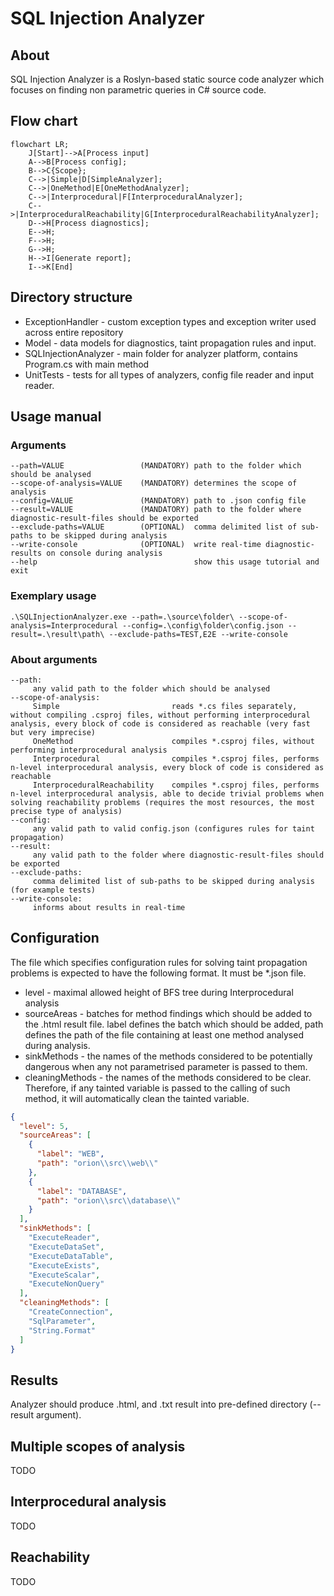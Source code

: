 # SQL Injection Analyzer
## About
SQL Injection Analyzer is a Roslyn-based static source code analyzer which focuses on finding non parametric queries in C# source code.


## Flow chart
```mermaid
flowchart LR;
    J[Start]-->A[Process input]
    A-->B[Process config];
    B-->C{Scope};
    C-->|Simple|D[SimpleAnalyzer];
    C-->|OneMethod|E[OneMethodAnalyzer];
    C-->|Interprocedural|F[InterproceduralAnalyzer];
    C-->|InterproceduralReachability|G[InterproceduralReachabilityAnalyzer];
    D-->H[Process diagnostics];
    E-->H;
    F-->H;
    G-->H;
    H-->I[Generate report];
    I-->K[End]
```

## Directory structure
- ExceptionHandler - custom exception types and exception writer used across entire repository
- Model - data models for diagnostics, taint propagation rules and input.
- SQLInjectionAnalyzer - main folder for analyzer platform, contains Program.cs with main method
- UnitTests - tests for all types of analyzers, config file reader and input reader.

## Usage manual
### Arguments
```
--path=VALUE                 (MANDATORY) path to the folder which should be analysed
--scope-of-analysis=VALUE    (MANDATORY) determines the scope of analysis
--config=VALUE               (MANDATORY) path to .json config file
--result=VALUE               (MANDATORY) path to the folder where diagnostic-result-files should be exported
--exclude-paths=VALUE        (OPTIONAL)  comma delimited list of sub-paths to be skipped during analysis
--write-console              (OPTIONAL)  write real-time diagnostic-results on console during analysis
--help                                   show this usage tutorial and exit
```
### Exemplary usage
```
.\SQLInjectionAnalyzer.exe --path=.\source\folder\ --scope-of-analysis=Interprocedural --config=.\config\folder\config.json --result=.\result\path\ --exclude-paths=TEST,E2E --write-console
```
### About arguments
```
--path:
     any valid path to the folder which should be analysed
--scope-of-analysis:
     Simple                         reads *.cs files separately, without compiling .csproj files, without performing interprocedural analysis, every block of code is considered as reachable (very fast but very imprecise)
     OneMethod                      compiles *.csproj files, without performing interprocedural analysis
     Interprocedural                compiles *.csproj files, performs n-level interprocedural analysis, every block of code is considered as reachable
     InterproceduralReachability    compiles *.csproj files, performs n-level interprocedural analysis, able to decide trivial problems when solving reachability problems (requires the most resources, the most precise type of analysis)
--config:
     any valid path to valid config.json (configures rules for taint propagation)
--result:
     any valid path to the folder where diagnostic-result-files should be exported
--exclude-paths:
     comma delimited list of sub-paths to be skipped during analysis (for example tests)
--write-console:
     informs about results in real-time
```
## Configuration
The file which specifies configuration rules for solving taint propagation problems is expected to have the following format.
It must be *.json file.
- level - maximal allowed height of BFS tree during Interprocedural analysis
- sourceAreas - batches for method findings which should be added to the .html result file. label defines the batch which should be added, path defines the path of the file containing at least one method analysed during analysis.
- sinkMethods - the names of the methods considered to be potentially dangerous when any not parametrised parameter is passed to them.
- cleaningMethods - the names of the methods considered to be clear. Therefore, if any tainted variable is passed to the calling of such method, it will automatically clean the tainted variable.
```json
{
  "level": 5,
  "sourceAreas": [
    {
      "label": "WEB",
      "path": "orion\\src\\web\\"
    },
    {
      "label": "DATABASE",
      "path": "orion\\src\\database\\"
    }
  ],
  "sinkMethods": [
    "ExecuteReader",
    "ExecuteDataSet",
    "ExecuteDataTable",
    "ExecuteExists",
    "ExecuteScalar",
    "ExecuteNonQuery"
  ],
  "cleaningMethods": [
    "CreateConnection",
    "SqlParameter",
    "String.Format"
  ]
}
```
## Results
Analyzer should produce .html, and .txt result into pre-defined directory (--result argument).

## Multiple scopes of analysis
TODO
## Interprocedural analysis
TODO
## Reachability
TODO

